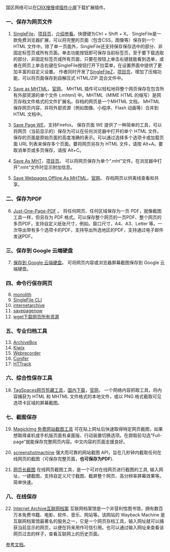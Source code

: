 国区网络可以在[CRX搜搜](https://www.crxsoso.com/)或[插件小屋](https://www.chajianxw.com/)下载扩展插件。

### 一、保存为网页文件
1. [SingleFile](https://chromewebstore.google.com/detail/singlefile/mpiodijhokgodhhofbcjdecpffjipkle)，[项目页](https://github.com/gildas-lormeau/SingleFile)，[介绍参看](https://huajiakeji.com/productivity/2018-11/1608.html)。快捷键为Ctrl + Shift + X。
SingleFile是一款免费浏览器扩展，可以将完整的页面（包含CSS，图像等）保存到一个 HTML 文件中。除了单一页面外，SingleFile还支持保存保存选中的部分、非固定标签页或所有页面。单击功能按钮即可保存当前标签页，至于要下载选取的部分、非固定标签页或所有页面，只要在按钮上单击右键就能看到选单，或者在网页上单击右键在SingleFile按钮打开下拉菜单，在设置界面中提供了更加丰富的自定义设置。
作者同时开发了[SingleFileZ](https://chromewebstore.google.com/detail/singlefilez/offkdfbbigofcgdokjemgjpdockaafjg)，[项目页](https://github.com/gildas-lormeau/SingleFileZ)，增加了压缩功能，可以将页面保存到自解压式 HTML/ZIP 混合文件中。

2. [Save as MHTML](https://chromewebstore.google.com/detail/save-as-mhtml/ahgakckdonjmnpnegjcamhagackmjpei)，[官网](https://mybrowseraddon.com/save-as-mhtml.html)。
 MHTML 插件可以轻松地将整个网页保存在包含所有外部资源的单个文件 (.mhtml) 中。MHTML（MIME HTML 的缩写）是网页存档文件格式的文件扩展名。存档的网页是一个MHTML 文档。 MHTML 保存网页内容，并将外部资源（例如图像、小程序、Flash 动画等）合并到 HTML 文档中。

3. [Save Page WE](https://chromewebstore.google.com/detail/save-page-we/dhhpefjklgkmgeafimnjhojgjamoafof)，支持Firefox。
保存页面 WE 提供了一种简单的工具，可以将网页（当前显示的）保存为可以在任何浏览器中打开的单个 HTML 文件。保存的页面是原始页面的高度准确的表示。可以通过选择多个选项卡或加载页面 URL 列表来保存多个页面。要将网页另存为 HTML 文件，请按 Alt+A。要取消单页或多页保存，请按 Alt+C。

4. [Save As MHT](https://chromewebstore.google.com/detail/save-as-mht/hfmodljjaibbdndlikgagimhhodmobkc)，[项目页](https://github.com/vsDizzy/SaveAsMHT)。
可以将网页保存为单个“.mht”文件。在浏览器中打开“.mht”文件时显示附加信息。

5. [Save Webpages Offline As MHTML](https://chromewebstore.google.com/detail/save-webpages-offline-as/nfbcfginnecenjncdjhaminfcienmehn)，[官网](https://browsernative.com/save-webpage-offline-mhtml/)。
存档网页以供离线查看和共享。

### 二、保存为PDF
6. [Just-One-Page-PDF](https://chromewebstore.google.com/detail/just-one-page-pdf/fgbhbfdgdlojklkbhdoilkdlomoilbpl) 。
将任何网页、任何区域保存为一页 PDF，就像截图工具一样，但另存为 PDF 格式。可以保存整个网页的一页PDF、整个网页的多页PDF，支持自定义纸张尺寸，例如。窗口尺寸，A4、A3、Letter 等。一次导出带有多个选项卡的PDF，支持导出所选地区的PDF，支持通过电子邮件发送PDF。

### 三、保存到 Google 云端硬盘
7. [保存到 Google 云端硬盘](https://chromewebstore.google.com/detail/%E4%BF%9D%E5%AD%98%E5%88%B0-google-%E4%BA%91%E7%AB%AF%E7%A1%AC%E7%9B%98/gmbmikajjgmnabiglmofipeabaddhgne)。
可将网页内容或浏览器屏幕截图保存到 Google 云端硬盘。

### 四、命令行保存网页
8. [monolith](https://github.com/Y2Z/monolith)
9. [SingleFile CLI](https://github.com/gildas-lormeau/single-file-cli)
10. [internetarchive](https://github.com/jjjake/internetarchive)
11. [savepagenow](https://github.com/palewire/savepagenow)
12. [wget下载网页所有资源](https://stackoverflow.com/questions/42966245/how-to-download-a-webpage-mhtml-format-using-wget-in-python)

### 五、专业归档工具
13. [ArchiveBox](https://archivebox.io/)
14. [Kiwix](https://www.kiwix.org)
15. [Webrecorder](https://webrecorder.net/)
16. [Conifer](https://conifer.rhizome.org/)
17. [HTTrack](https://www.httrack.com/)

### 六、综合性保存工具
18. [TagSpaces网页剪藏工具](https://chromewebstore.google.com/detail/tagspaces%E7%BD%91%E9%A1%B5%E5%89%AA%E8%97%8F%E5%B7%A5%E5%85%B7/ldalmgifdlgpiiadeccbcjojljeanhjk?hl=zh-CN)，[国内下载](https://www.chajianxw.com/product-tool/28181.html)，[官网](https://www.tagspaces.org/)， 一个网络内容抓取工具，将内容捕获为 HTML 和 MHTML 文件格式的本地文件，或以 PNG 格式截取可见选项卡区域的屏幕截图。

### 七、截图保存
19. [MagickImg 免费网站截图工具](https://magickimg.com/website-screenshot/)
可在贴上网址后快速取得特定网页截图，如果想取得桌机或手机版页面有桌面版、行动装置切换选项。在撷取前勾选“Full-page”就能保存完整网页内容。中文内容的页面支援良好。

20. [screenshotmachine](https://www.screenshotmachine.com/)
强大而可靠的网站截图 API，旨在几秒钟内截取任何在线网页的截图（可保存完整页面，**也可保存为PDF**).

21. [网页长截图](https://d1tools.com/tools/url-screenshot/)
在线网页截图工具，是一个可对在线网页进行截图的工具, 输入网址，一键截图，支持自定义尺寸截图、截屏整个网页、高分辨率屏幕效果等。简单快速。

### 八、在线保存
22. [Internet Archive互联网档案](https://archive.org/)
互联网档案馆是一个非营利性图书馆，拥有数百万本免费书籍、电影、软件、音乐、网站等。该网站的 Wayback Machine 是互联网档案馆最著名的服务之一，它是一个网页存档工具，输入网址就可以捕获当前显示的网页，以便在将来用作可信引用。也可以通过输入网址来查看该网页过去的样子，查看互联网上的历史页面。

[参考文档](https://zhuanlan.zhihu.com/p/689280662)。

